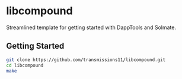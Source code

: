 # libcompound

Streamlined template for getting started with DappTools and Solmate.

## Getting Started

```sh
git clone https://github.com/transmissions11/libcompound.git
cd libcompound
make
```

